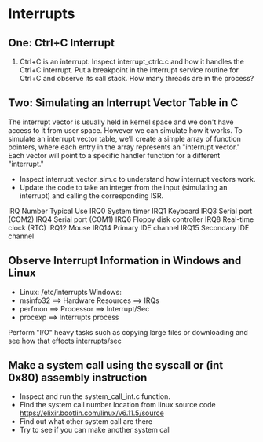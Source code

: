 # Interrupts

## One: Ctrl+C Interrupt
1. Ctrl+C is an interrupt. Inspect interrupt_ctrlc.c and how it handles the Ctrl+C interrupt. Put a breakpoint in the interrupt service routine for Ctrl+C and observe its call stack. How many threads are in the process?

## Two: Simulating an Interrupt Vector Table in C
The interrupt vector is usually held in kernel space and we don't have access to it from user space. However we can simulate how it works. To simulate an interrupt vector table, we’ll create a simple array of function pointers, where each entry in the array represents an "interrupt vector." Each vector will point to a specific handler function for a different "interrupt."

- Inspect interrupt_vector_sim.c to understand how interrupt vectors work.
- Update the code to take an integer from the input (simulating an interrupt) and calling the corresponding ISR.


IRQ Number	Typical Use
IRQ0	    System timer
IRQ1	    Keyboard
IRQ3	    Serial port (COM2)
IRQ4	    Serial port (COM1)
IRQ6	    Floppy disk controller
IRQ8	    Real-time clock (RTC)
IRQ12	    Mouse
IRQ14	    Primary IDE channel
IRQ15	    Secondary IDE channel


## Observe Interrupt Information in Windows and Linux

- Linux: /etc/interrupts
Windows:
- msinfo32 ==> Hardware Resources ==> IRQs
- perfmon ==> Processor ==> Interrupt/Sec
- procexp ==> Interrupts process

Perform "I/O" heavy tasks such as copying large files or downloading and see how that effects interrupts/sec


## Make a system call using the syscall or (int 0x80) assembly instruction 
- Inspect and run the system_call_int.c function.
- Find the system call number location from linux source code
https://elixir.bootlin.com/linux/v6.11.5/source
- Find out what other system call are there
- Try to see if you can make another system call

